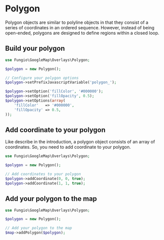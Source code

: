 # Polygon

Polygon objects are similar to polyline objects in that they consist of a series of coordinates in an ordered sequence.
However, instead of being open-ended, polygons are designed to define regions within a closed loop.

## Build your polygon

``` php
use Fungio\GoogleMap\Overlays\Polygon;

$polygon = new Polygon();

// Configure your polygon options
$polygon->setPrefixJavascriptVariable('polygon_');

$polygon->setOption('fillColor', '#000000');
$polygon->setOption('fillOpacity', 0.5);
$polygon->setOptions(array(
    'fillColor'   => '#000000',
    'fillOpacity' => 0.5,
));
```

## Add coordinate to your polygon

Like describe in the introduction, a polygon object consists of an array of coordinates. So, you need to add coordinate
to your polygon.

``` php
use Fungio\GoogleMap\Overlays\Polygon;

$polygon = new Polygon();

// Add coordinates to your polygon
$polygon->addCoordinate(0, 0, true);
$polygon->addCoordinate(1, 1, true);
```

## Add your polygon to the map

``` php
use Fungio\GoogleMap\Overlays\Polygon;

$polygon = new Polygon();

// Add your polygon to the map
$map->addPolygon($polygon);
```
